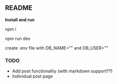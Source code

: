 ## README

**Install and run**

npm i

npm run dev

create .env file with DB_NAME="<Your Database Name>" and DB_USER="<Your Database User Name>"

### TODO

- Add post functionality (with markdown support??)
- Individual post page


